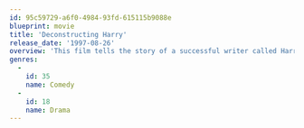 ```yaml
---
id: 95c59729-a6f0-4984-93fd-615115b9088e
blueprint: movie
title: 'Deconstructing Harry'
release_date: '1997-08-26'
overview: 'This film tells the story of a successful writer called Harry Block, played by Allen himself, who draws inspiration from people he knows in real-life, and from events that happened to him, sometimes causing these people to become alienated from him as a result.'
genres:
  -
    id: 35
    name: Comedy
  -
    id: 18
    name: Drama
---
```

